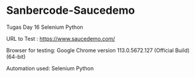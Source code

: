 # Sanbercode-Saucedemo
Tugas Day 16 Selenium Python

URL to Test : https://www.saucedemo.com/  

Browser for testing: Google Chrome version 113.0.5672.127 (Official Build) (64-bit)  

Automation used: Selenium Python  
